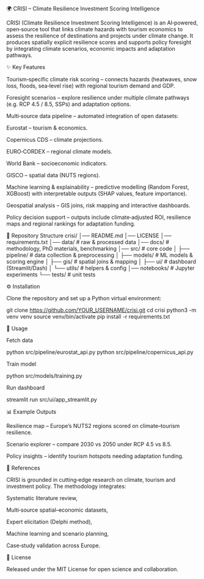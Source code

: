 🌍 CRISI – Climate Resilience Investment Scoring Intelligence

CRISI (Climate Resilience Investment Scoring Intelligence) is an AI‑powered, open‑source tool that links climate hazards with tourism economics to assess the resilience of destinations and projects under climate change.
It produces spatially explicit resilience scores and supports policy foresight by integrating climate scenarios, economic impacts and adaptation pathways.

✨ Key Features

Tourism‑specific climate risk scoring – connects hazards (heatwaves, snow loss, floods, sea‑level rise) with regional tourism demand and GDP.

Foresight scenarios – explore resilience under multiple climate pathways (e.g. RCP 4.5 / 8.5, SSPs) and adaptation options.

Multi‑source data pipeline – automated integration of open datasets:

Eurostat
 – tourism & economics.

Copernicus CDS
 – climate projections.

EURO‑CORDEX
 – regional climate models.

World Bank
 – socioeconomic indicators.

GISCO
 – spatial data (NUTS regions).

Machine learning & explainability – predictive modelling (Random Forest, XGBoost) with interpretable outputs (SHAP values, feature importance).

Geospatial analysis – GIS joins, risk mapping and interactive dashboards.

Policy decision support – outputs include climate‑adjusted ROI, resilience maps and regional rankings for adaptation funding.

📂 Repository Structure
crisi/
│── README.md
│── LICENSE
│── requirements.txt
│── data/            # raw & processed data
│── docs/            # methodology, PhD materials, benchmarking
│── src/             # core code
│   ├── pipeline/    # data collection & preprocessing
│   ├── models/      # ML models & scoring engine
│   ├── gis/         # spatial joins & mapping
│   ├── ui/          # dashboard (Streamlit/Dash)
│   └── utils/       # helpers & config
│── notebooks/       # Jupyter experiments
└── tests/           # unit tests

⚙️ Installation

Clone the repository and set up a Python virtual environment:

git clone https://github.com/YOUR_USERNAME/crisi.git
cd crisi
python3 -m venv venv
source venv/bin/activate
pip install -r requirements.txt

🚀 Usage

Fetch data

python src/pipeline/eurostat_api.py
python src/pipeline/copernicus_api.py


Train model

python src/models/training.py


Run dashboard

streamlit run src/ui/app_streamlit.py

📊 Example Outputs

Resilience map – Europe’s NUTS2 regions scored on climate–tourism resilience.

Scenario explorer – compare 2030 vs 2050 under RCP 4.5 vs 8.5.

Policy insights – identify tourism hotspots needing adaptation funding.

📘 References

CRISI is grounded in cutting‑edge research on climate, tourism and investment policy.
The methodology integrates:

Systematic literature review,

Multi‑source spatial–economic datasets,

Expert elicitation (Delphi method),

Machine learning and scenario planning,

Case‑study validation across Europe.

📜 License

Released under the MIT License for open science and collaboration.
